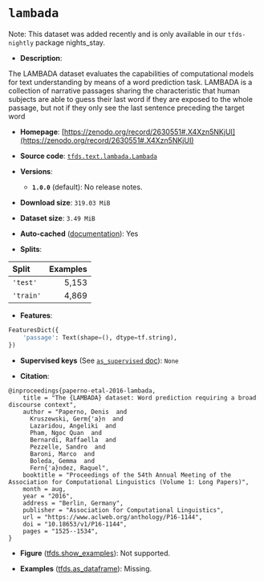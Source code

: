 <div itemscope itemtype="http://schema.org/Dataset">
  <div itemscope itemprop="includedInDataCatalog" itemtype="http://schema.org/DataCatalog">
    <meta itemprop="name" content="TensorFlow Datasets" />
  </div>

  <meta itemprop="name" content="lambada" />
  <meta itemprop="description" content="The LAMBADA dataset evaluates the capabilities of computational&#10;models for text understanding by means of a word prediction task. LAMBADA is a&#10;collection of narrative passages sharing the characteristic that human subjects&#10;are able to guess their last word if they are exposed to the whole passage, but&#10;not if they only see the last sentence preceding the target word&#10;&#10;To use this dataset:&#10;&#10;```python&#10;import tensorflow_datasets as tfds&#10;&#10;ds = tfds.load(&#x27;lambada&#x27;, split=&#x27;train&#x27;)&#10;for ex in ds.take(4):&#10;  print(ex)&#10;```&#10;&#10;See [the guide](https://www.tensorflow.org/datasets/overview) for more&#10;informations on [tensorflow_datasets](https://www.tensorflow.org/datasets).&#10;&#10;" />
  <meta itemprop="url" content="https://www.tensorflow.org/datasets/catalog/lambada" />
  <meta itemprop="sameAs" content="https://zenodo.org/record/2630551#.X4Xzn5NKjUI" />
  <meta itemprop="citation" content="@inproceedings{paperno-etal-2016-lambada,&#10;    title = &quot;The {LAMBADA} dataset: Word prediction requiring a broad discourse context&quot;,&#10;    author = &quot;Paperno, Denis  and&#10;      Kruszewski, Germ{&#x27;a}n  and&#10;      Lazaridou, Angeliki  and&#10;      Pham, Ngoc Quan  and&#10;      Bernardi, Raffaella  and&#10;      Pezzelle, Sandro  and&#10;      Baroni, Marco  and&#10;      Boleda, Gemma  and&#10;      Fern{&#x27;a}ndez, Raquel&quot;,&#10;    booktitle = &quot;Proceedings of the 54th Annual Meeting of the Association for Computational Linguistics (Volume 1: Long Papers)&quot;,&#10;    month = aug,&#10;    year = &quot;2016&quot;,&#10;    address = &quot;Berlin, Germany&quot;,&#10;    publisher = &quot;Association for Computational Linguistics&quot;,&#10;    url = &quot;https://www.aclweb.org/anthology/P16-1144&quot;,&#10;    doi = &quot;10.18653/v1/P16-1144&quot;,&#10;    pages = &quot;1525--1534&quot;,&#10;}" />
</div>

# `lambada`

Note: This dataset was added recently and is only available in our
`tfds-nightly` package
<span class="material-icons" title="Available only in the tfds-nightly package">nights_stay</span>.

*   **Description**:

The LAMBADA dataset evaluates the capabilities of computational models for text
understanding by means of a word prediction task. LAMBADA is a collection of
narrative passages sharing the characteristic that human subjects are able to
guess their last word if they are exposed to the whole passage, but not if they
only see the last sentence preceding the target word

*   **Homepage**:
    [https://zenodo.org/record/2630551#.X4Xzn5NKjUI](https://zenodo.org/record/2630551#.X4Xzn5NKjUI)

*   **Source code**:
    [`tfds.text.lambada.Lambada`](https://github.com/tensorflow/datasets/tree/master/tensorflow_datasets/text/lambada/lambada.py)

*   **Versions**:

    *   **`1.0.0`** (default): No release notes.

*   **Download size**: `319.03 MiB`

*   **Dataset size**: `3.49 MiB`

*   **Auto-cached**
    ([documentation](https://www.tensorflow.org/datasets/performances#auto-caching)):
    Yes

*   **Splits**:

Split     | Examples
:-------- | -------:
`'test'`  | 5,153
`'train'` | 4,869

*   **Features**:

```python
FeaturesDict({
    'passage': Text(shape=(), dtype=tf.string),
})
```

*   **Supervised keys** (See
    [`as_supervised` doc](https://www.tensorflow.org/datasets/api_docs/python/tfds/load#args)):
    `None`

*   **Citation**:

```
@inproceedings{paperno-etal-2016-lambada,
    title = "The {LAMBADA} dataset: Word prediction requiring a broad discourse context",
    author = "Paperno, Denis  and
      Kruszewski, Germ{'a}n  and
      Lazaridou, Angeliki  and
      Pham, Ngoc Quan  and
      Bernardi, Raffaella  and
      Pezzelle, Sandro  and
      Baroni, Marco  and
      Boleda, Gemma  and
      Fern{'a}ndez, Raquel",
    booktitle = "Proceedings of the 54th Annual Meeting of the Association for Computational Linguistics (Volume 1: Long Papers)",
    month = aug,
    year = "2016",
    address = "Berlin, Germany",
    publisher = "Association for Computational Linguistics",
    url = "https://www.aclweb.org/anthology/P16-1144",
    doi = "10.18653/v1/P16-1144",
    pages = "1525--1534",
}
```

*   **Figure**
    ([tfds.show_examples](https://www.tensorflow.org/datasets/api_docs/python/tfds/visualization/show_examples)):
    Not supported.

*   **Examples**
    ([tfds.as_dataframe](https://www.tensorflow.org/datasets/api_docs/python/tfds/as_dataframe)):
    Missing.
